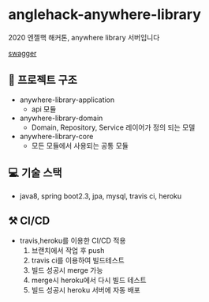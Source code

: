 # anglehack-anywhere-library
2020 엔젤핵 해커톤, anywhere library 서버입니다

[swagger](https://angelhack-anywhere-library.herokuapp.com/swagger-ui.html)

## 📂 프로젝트 구조
- anywhere-library-application
  - api 모듈
- anywhere-library-domain
  - Domain, Repository, Service 레이어가 정의 되는 모델
- anywhere-library-core
  - 모든 모듈에서 사용되는 공통 모듈

## 💻 기술 스택
- java8, spring boot2.3, jpa, mysql, travis ci, heroku

## ⚒ CI/CD
- travis,heroku를 이용한 CI/CD 적용
  1. 브랜치에서 작업 후 push
  2. travis ci를 이용하여 빌드테스트
  3. 빌드 성공시 merge 가능
  4. merge시 heroku에서 다시 빌드 테스트
  5. 빌드 성공시 heroku 서버에 자동 배포
